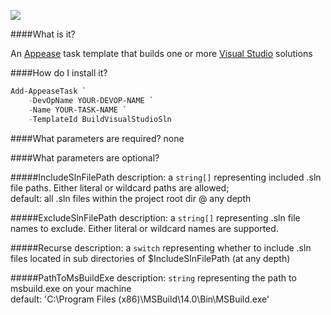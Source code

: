 ![](https://ci.appveyor.com/api/projects/status/87mbd9q9psmvny4q?svg=true)

####What is it?

An [Appease](http://appease.io) task template that builds one or more [Visual Studio](http://www.visualstudio.com) solutions

####How do I install it?

```PowerShell
Add-AppeaseTask `
    -DevOpName YOUR-DEVOP-NAME `
    -Name YOUR-TASK-NAME `
    -TemplateId BuildVisualStudioSln
```

####What parameters are required?
none

####What parameters are optional?

#####IncludeSlnFilePath
description: a `string[]` representing included .sln file paths. Either literal or wildcard paths are allowed;  
default: all .sln files within the project root dir @ any depth

#####ExcludeSlnFilePath
description: a `string[]` representing .sln file names to exclude. Either literal or wildcard names are supported.

#####Recurse
description: a `switch` representing whether to include .sln files located in sub directories of $IncludeSlnFilePath (at any depth)

#####PathToMsBuildExe
description: `string` representing the path to msbuild.exe on your machine  
default: 'C:\Program Files (x86)\MSBuild\14.0\Bin\MSBuild.exe'
